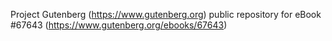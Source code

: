 Project Gutenberg (https://www.gutenberg.org) public repository for
eBook #67643 (https://www.gutenberg.org/ebooks/67643)
